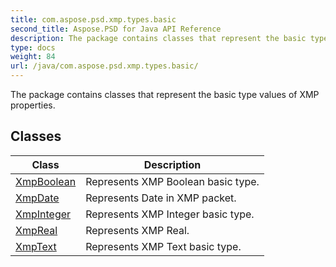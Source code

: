 ```yaml
---
title: com.aspose.psd.xmp.types.basic
second_title: Aspose.PSD for Java API Reference
description: The package contains classes that represent the basic type values of XMP properties.
type: docs
weight: 84
url: /java/com.aspose.psd.xmp.types.basic/
---
```



The package contains classes that represent the basic type values of XMP properties.


## Classes

| Class | Description |
| --- | --- |
| [XmpBoolean](../com.aspose.psd.xmp.types.basic/xmpboolean) | Represents XMP Boolean basic type. |
| [XmpDate](../com.aspose.psd.xmp.types.basic/xmpdate) | Represents Date in XMP packet. |
| [XmpInteger](../com.aspose.psd.xmp.types.basic/xmpinteger) | Represents XMP Integer basic type. |
| [XmpReal](../com.aspose.psd.xmp.types.basic/xmpreal) | Represents XMP Real. |
| [XmpText](../com.aspose.psd.xmp.types.basic/xmptext) | Represents XMP Text basic type. |
